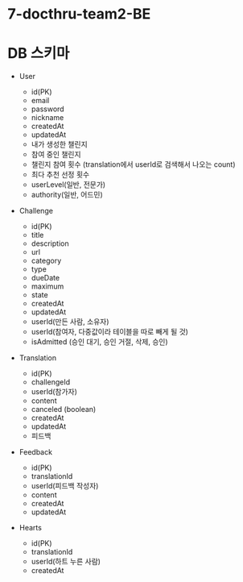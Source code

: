 # 7-docthru-team2-BE

# DB 스키마
- User
  - id(PK)
  - email
  - password
  - nickname
  - createdAt
  - updatedAt
  - 내가 생성한 챌린지
  - 참여 중인 챌린지
  - 챌린지 참여 횟수 (translation에서 userId로 검색해서 나오는 count)
  - 최다 추천 선정 횟수
  - userLevel(일반, 전문가)
  - authority(일반, 어드민)
    
- Challenge
  - id(PK)
  - title
  - description
  - url
  - category
  - type
  - dueDate
  - maximum
  - state
  - createdAt
  - updatedAt
  - userId(만든 사람, 소유자)
  - userId(참여자, 다중값이라 테이블을 따로 빼게 될 것)
  - isAdmitted (승인 대기, 승인 거절, 삭제, 승인)
    
- Translation
  - id(PK)
  - challengeId
  - userId(참가자)
  - content
  - canceled (boolean)
  - createdAt
  - updatedAt
  - 피드백

- Feedback
  - id(PK)
  - translationId
  - userId(피드백 작성자)
  - content
  - createdAt
  - updatedAt
 
- Hearts
  - id(PK)
  - translationId
  - userId(하트 누른 사람)
  - createdAt
